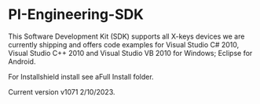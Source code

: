 # PI-Engineering-SDK
This Software Development Kit (SDK) supports all X-keys devices we are currently shipping and offers code examples for Visual Studio C# 2010, Visual Studio C++ 2010 and Visual Studio VB 2010 for Windows; Eclipse for Android.

For Installshield install see aFull Install folder.

Current version v1071 2/10/2023.
